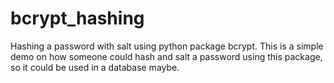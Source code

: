 # bcrypt_hashing
Hashing a password with salt using python package bcrypt.
This is a simple demo on how someone could hash and salt a password using this package, so it could be used in a database maybe.
